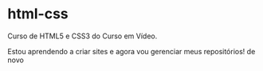 # html-css
 Curso de HTML5 e CSS3 do Curso em Vídeo.

Estou aprendendo a criar sites e agora vou gerenciar meus repositórios! de novo